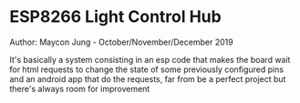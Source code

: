 # ESP8266 Light Control Hub
 Author: Maycon Jung - October/November/December 2019

It's basically a system consisting in an esp code that makes the board wait for html requests to change the state of some previously configured pins and an android app that do the requests, far from be a perfect project but there's always room for improvement
